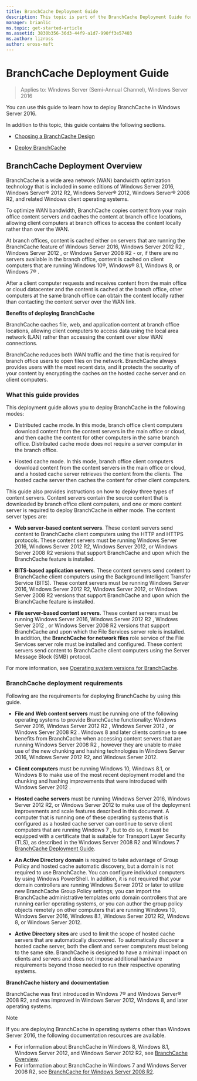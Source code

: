```yaml
---
title: BranchCache Deployment Guide
description: This topic is part of the BranchCache Deployment Guide for Windows Server 2016, which demonstrates how to deploy BranchCache in distributed and hosted cache modes to optimize WAN bandwidth usage in branch offices
manager: brianlic
ms.topic: get-started-article
ms.assetid: 3830b356-36d3-44f9-a1d7-990ff3e57403
ms.author: lizross
author: eross-msft
---
```

# BranchCache Deployment Guide

>Applies to: Windows Server (Semi-Annual Channel), Windows Server 2016

You can use this guide to learn how to deploy BranchCache in Windows Server 2016.

In addition to this topic, this guide contains the following sections.

-   [Choosing a BranchCache Design](../../branchcache/plan/Choosing-a-BranchCache-Design.md)

-   [Deploy BranchCache](../../branchcache/deploy/Deploy-BranchCache.md)

## BranchCache Deployment Overview

BranchCache is a wide area network (WAN) bandwidth optimization technology that is included in some editions of Windows Server 2016, Windows Server&reg; 2012 R2, Windows Server&reg; 2012, Windows Server&reg; 2008 R2, and related Windows client operating systems.

To optimize WAN bandwidth, BranchCache copies content from your main office content servers and caches the content at branch office locations, allowing client computers at branch offices to access the content locally rather than over the WAN.

At branch offices, content is cached either on servers that are running the BranchCache feature of Windows Server 2016,  Windows Server 2012 R2 ,    Windows Server 2012 , or  Windows Server 2008 R2  - or, if there are no servers available in the branch office, content is cached on client computers that are running Windows 10&reg;, Windows&reg; 8.1,  Windows 8, or  Windows 7&reg; .

After a client computer requests and receives content from the main office or cloud datacenter and the content is cached at the branch office, other computers at the same branch office can obtain the content locally rather than contacting the content server over the WAN link.

**Benefits of deploying BranchCache**

BranchCache caches file, web, and application content at branch office locations, allowing client computers to access data using the local area network (LAN) rather than accessing the content over slow WAN connections.

BranchCache reduces both WAN traffic and the time that is required for branch office users to open files on the network.  BranchCache always provides users with the most recent data, and it protects the security of your content by encrypting the caches on the hosted cache server and on client computers.

### What this guide provides
This deployment guide allows you to deploy BranchCache in the following modes:

-   Distributed cache mode. In this mode, branch office client computers download content from the content servers in the main office or cloud, and then cache the content for other computers in the same branch office. Distributed cache mode does not require a server computer in the branch office.

-   Hosted cache mode. In this mode, branch office client computers download content from the content servers in the main office or cloud, and a hosted cache server retrieves the content from the clients. The hosted cache server then caches the content for other client computers.

This guide also provides instructions on how to deploy three types of content servers. Content servers contain the source content that is downloaded by branch office client computers, and one or more content server is required to deploy BranchCache in either mode. The content server types are:

-   **Web server-based content servers**. These content servers send content to BranchCache client computers using the HTTP and HTTPS protocols. These content servers must be running Windows Server 2016,  Windows Server 2012 R2,  Windows Server 2012, or  Windows Server 2008 R2 versions that support BranchCache and upon which the BranchCache feature is installed.

-   **BITS-based application servers**. These content servers send content to BranchCache client computers using the Background Intelligent Transfer Service (BITS). These content servers must be running Windows Server 2016,  Windows Server 2012 R2,  Windows Server 2012, or  Windows Server 2008 R2 versions that support BranchCache and upon which the BranchCache feature is installed.

-   **File server-based content servers**. These content servers must be running Windows Server 2016,  Windows Server 2012 R2 ,  Windows Server 2012 , or  Windows Server 2008 R2  versions that support BranchCache and upon which the File Services server role is installed. In addition, the **BranchCache for network files** role service of the File Services server role must be installed and configured. These content servers send content to BranchCache client computers using the Server Message Block (SMB) protocol.

For more information, see [Operating system versions for BranchCache](../branchcache.md#bkmk_os).

### BranchCache deployment requirements

Following are the requirements for deploying BranchCache by using this guide.

-   **File and Web content servers** must be running one of the following operating systems to provide BranchCache functionality: Windows Server 2016,  Windows Server 2012 R2 ,  Windows Server 2012 , or  Windows Server 2008 R2 . Windows 8 and later clients continue to see benefits from BranchCache when accessing content servers that are running  Windows Server 2008 R2 , however they are unable to make use of the new chunking and hashing technologies in Windows Server 2016,  Windows Server 2012 R2,  and  Windows Server 2012.

-   **Client computers** must be running Windows 10, Windows 8.1, or Windows 8 to make use of the most recent deployment model and the chunking and hashing improvements that were introduced with  Windows Server 2012 .

-   **Hosted cache servers** must be running Windows Server 2016,  Windows Server 2012 R2, or  Windows Server 2012 to make use of the deployment improvements and scale features described in this document.  A computer that is running one of these operating systems that is configured as a hosted cache server can continue to serve client computers that are running  Windows 7 , but to do so, it must be equipped with a certificate that is suitable for Transport Layer Security (TLS), as described in the Windows Server 2008 R2 and Windows 7 [BranchCache Deployment Guide](/previous-versions/windows/it-pro/windows-server-2008-R2-and-2008/ee649232(v=ws.10)).

-   **An Active Directory domain** is required to take advantage of Group Policy and hosted cache automatic discovery, but a domain is not required to use BranchCache.  You can configure individual computers by using Windows PowerShell. In addition, it is not required that your domain controllers are running  Windows Server 2012  or later to utilize new BranchCache Group Policy settings; you can import the BranchCache administrative templates onto domain controllers that are running earlier operating systems, or you can author the group policy objects remotely on other computers that are running Windows 10, Windows Server 2016, Windows 8.1, Windows Server 2012 R2, Windows 8, or Windows Server 2012.

-   **Active Directory sites** are used to limit the scope of hosted cache servers that are automatically discovered.  To automatically discover a hosted cache server, both the client and server computers must belong to the same site. BranchCache is designed to have a minimal impact on clients and servers and does not impose additional hardware requirements beyond those needed to run their respective operating systems.

**BranchCache history and documentation**

BranchCache was first introduced in Windows 7&reg; and Windows Server&reg; 2008 R2, and was improved in Windows Server 2012, Windows 8, and later operating systems.

> [!NOTE]
> If you are deploying BranchCache in operating systems other than Windows Server 2016, the following documentation resources are available.
>
> - For information about BranchCache in Windows 8, Windows 8.1, Windows Server 2012, and  Windows Server 2012 R2, see [BranchCache Overview](/previous-versions/windows/it-pro/windows-server-2012-R2-and-2012/hh831696(v=ws.11)).
> - For information about BranchCache in Windows 7 and Windows Server 2008 R2, see  [BranchCache for Windows Server 2008 R2](/previous-versions/windows/it-pro/windows-server-2008-R2-and-2008/dd996634(v=ws.10)).